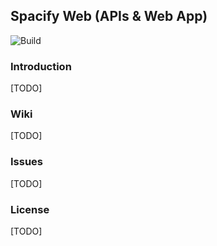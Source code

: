 ## Spacify Web (APIs & Web App)

![Build](https://spacify.visualstudio.com/_apis/public/build/definitions/92a4b4e3-d5bd-4fbd-9f49-c9220501adfc/3/badge)

### Introduction

[TODO]

### Wiki

[TODO]

### Issues

[TODO]

### License

[TODO]